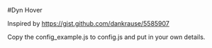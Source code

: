 #Dyn Hover

Inspired by https://gist.github.com/dankrause/5585907

Copy the config_example.js to config.js and put in your own details.

